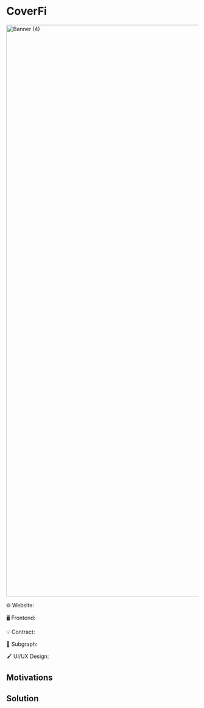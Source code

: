 # CoverFi

<img width="1500" alt="Banner (4)" src="https://user-images.githubusercontent.com/90386676/200103996-15b38261-6a5a-4a71-9345-fe2cb1469572.png">



🌐 Website: 

🖥️ Frontend: 

💡 Contract: 

🔁 Subgraph: 

🖌️ UI/UX Design: 

## Motivations

## Solution
